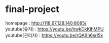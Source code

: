 # final-project
homepage : http://118.67.128.140:8085/ <br>
youtube(유저) : https://youtu.be/hwkDkKlhMPU <br> 
youtube(관리자) : https://youtu.be/rQA9h6srl5k
